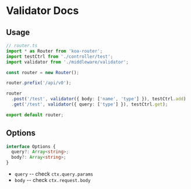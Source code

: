 # Validator Docs

## Usage
```ts
// router.ts
import * as Router from 'koa-router';
import testCtrl from './controller/test';
import validator from './middleware/validator';

const router = new Router();

router.prefix('/api/v0');

router
  .post('/test', validator({ body: ['name', 'type'] }), testCtrl.add)
  .get('/test', validator({ query: ['type'] }), testCtrl.get);

export default router;
```

## Options

```ts
interface Options {
  query?: Array<string>;
  body?: Array<string>;
}
```

+ `query` -- check `ctx.query.params`
+ `body` -- check `ctx.request.body`
